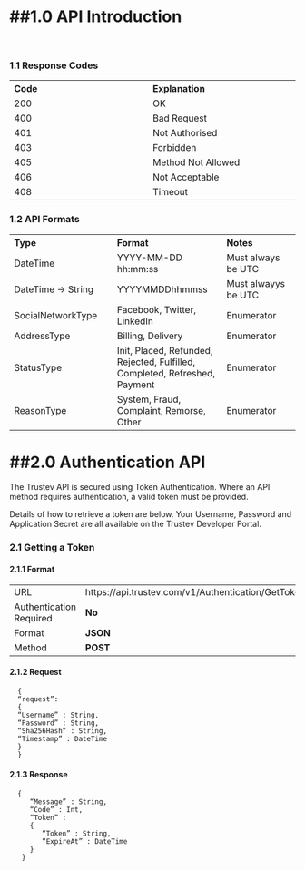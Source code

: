 ##1.0 API Introduction
======================

</br>

### 1.1 Response Codes

<table>
 <tr><th width=308 align=left>   
             Code </th><th width=308 align=left> 
                               Explanation         </th></tr>
                               
 <tr><td>    200  </td><td>    OK                  </td></tr>
 <tr><td>    400  </td><td>    Bad Request         </td></tr>
 <tr><td>    401  </td><td>    Not Authorised      </td></tr>
 <tr><td>    403  </td><td>    Forbidden           </td></tr>
 <tr><td>    405  </td><td>    Method Not Allowed  </td></tr>
 <tr><td>    406  </td><td>    Not Acceptable      </td></tr>
 <tr><td>    408  </td><td>    Timeout             </td></tr>
</table>


### 1.2 API Formats

<table>
 <tr><th width=308 align=left> 
             Type               </th><th width=308 align=left>   
                                              Format                      </th><th width=308 align=left> 
                                                                                            Notes                 </th></tr>
 <tr><td>    DateTime           </td><td>     YYYY-MM-DD hh:mm:ss         </td><td>         Must always be UTC    </td></tr>
 <tr><td>    DateTime -> String </td><td>     YYYYMMDDhhmmss              </td><td>         Must alwayys be UTC   </td></tr>
 <tr><td>    SocialNetworkType  </td><td>     Facebook, Twitter, LinkedIn </td><td>         Enumerator            </td></tr>
 <tr><td>    AddressType        </td><td>     Billing, Delivery           </td><td>         Enumerator            </td></tr>
 <tr><td>    StatusType         </td><td>     Init, Placed, Refunded, 
                                              Rejected, Fulfilled, 
                                              Completed, Refreshed,
                                              Payment                     </td><td>         Enumerator            </td></tr>
 <tr><td>    ReasonType         </td><td>     System, Fraud, Complaint,
                                              Remorse, Other              </td><td>         Enumerator            </td></tr>
</table>

##2.0 Authentication API
========================

The Trustev API is secured using Token Authentication. Where an API method requires authentication, a valid token must be provided.


Details of how to retrieve a token are below. Your Username, Password and Application Secret are all available on the Trustev Developer Portal.

### 2.1 Getting a Token

#### 2.1.1 Format

<table>                        
 <tr><td width=308>    URL                      </td><td>    https://api.trustev.com/v1/Authentication/GetToken </td></tr>
 <tr><td>              Authentication Required  </td><td>    <b>No</b>         </td></tr>
 <tr><td>              Format                   </td><td>    <b>JSON</b>      </td></tr>
 <tr><td>              Method                   </td><td>    <b>POST</b>           </td></tr>
</table>

#### 2.1.2 Request 

      {
      “request”: 
      {
      “Username” : String,
      “Password” : String,
      “Sha256Hash” : String,
      “Timestamp” : DateTime 
      }
      }

#### 2.1.3 Response

      {
         “Message” : String,
         “Code” : Int,
         “Token” : 
         {
            “Token” : String,
            “ExpireAt” : DateTime
         }
       }


